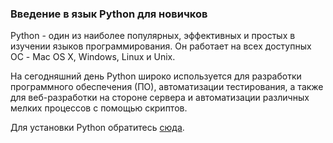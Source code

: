 ### Введение в язык Python для новичков

Python - один из наиболее популярных, эффективных и простых в изучении языков программирования. Он работает на всех доступных ОС - Mac OS X, Windows, Linux и Unix.

На сегодняшний день Python широко используется для разработки программного обеспечения (ПО), автоматизации тестирования, а также для веб-разработки на стороне сервера и автоматизации различных мелких процессов с помощью скриптов.

Для установки Python обратитесь [сюда](https://wiki.python.org/moin/BeginnersGuide).